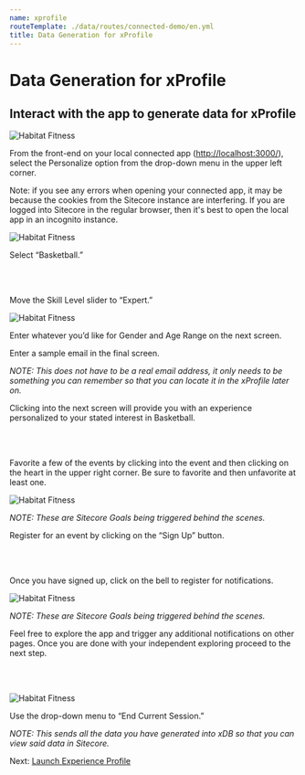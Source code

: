 ```yaml
---
name: xprofile
routeTemplate: ./data/routes/connected-demo/en.yml
title: Data Generation for xProfile
---
```

# Data Generation for xProfile

## Interact with the app to generate data for xProfile

<p>
  <div class="row">
    <div class="col-md-6"> 
      <p><img src="/assets/img/DataGen1.jpg" alt="Habitat Fitness"></p>
    </div>
    <div class="col-md-6"> 
      <p>From the front-end on your local connected app (<a href="http://localhost:3000/" target="_blank">http://localhost:3000/</a>), select the Personalize option from the drop-down menu in the upper left corner.</p>
    </div>
  </div>
<p>

Note: if you see any errors when opening your connected app, it may be because the cookies from the Sitecore instance are interfering. If you are logged into Sitecore in the regular browser, then it's best to open the local app in an incognito instance.

<p>
  <div class="row">
    <div class="col-md-6"> 
      <p><img src="/assets/img/DataGen2.jpg" alt="Habitat Fitness"></p>
    </div>
    <div class="col-md-6"> 
      <p>Select “Basketball.”</p>
    </div>
  </div>
<p>

<br/><br/>

Move the Skill Level slider to “Expert.”

![Habitat Fitness](/assets/img/DataGen3.jpg)

Enter whatever you’d like for Gender and Age Range on the next screen.

Enter a sample email in the final screen.

_NOTE: This does not have to be a real email address, it only needs to be something you can remember so that you can locate it in the xProfile later on._

Clicking into the next screen will provide you with an experience personalized to your stated interest in Basketball.

<br/><br/>

Favorite a few of the events by clicking into the event and then clicking on the heart in the upper right corner. Be sure to favorite and then unfavorite at least one.

![Habitat Fitness](/assets/img/DataGen4.jpg)

_NOTE: These are Sitecore Goals being triggered behind the scenes._

Register for an event by clicking on the “Sign Up” button.

<br/><br/>

Once you have signed up, click on the bell to register for notifications.

![Habitat Fitness](/assets/img/DataGen5.jpg)

_NOTE: These are Sitecore Goals being triggered behind the scenes._

Feel free to explore the app and trigger any additional notifications on other pages. Once you are done with your independent exploring proceed to the next step.

<br/><br/>

<p>
  <div class="row">
    <div class="col-md-6"> 
      <p><img src="/assets/img/DataGen6.jpg" alt="Habitat Fitness"></p>    
    </div>
    <div class="col-md-6"> 
      <p>Use the drop-down menu to “End Current Session.”</p>      
      <p><em>NOTE: This sends all the data you have generated into xDB so that you can view said data in Sitecore. </em></p>      
    </div>
  </div>
<p>

Next: [Launch Experience Profile](/connected-demo/explore-sitecore/launch-xprofile)